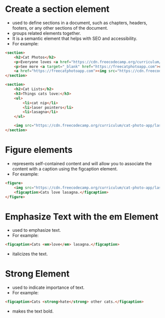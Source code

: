# Create a section element
- used to define sections in a document, such as chapters, headers, footers, or any other sections of the document. 
- groups related elements together.
- It is a semantic element that helps with SEO and accessibility.
- For example:
```html
<section>
    <h2>Cat Photos</h2>
    <p>Everyone loves <a href="https://cdn.freecodecamp.org/curriculum/cat-photo-app/running-cats.jpg">cute cats</a> online!</p>
    <p>See more <a target="_blank" href="https://freecatphotoapp.com">cat photos</a> in our gallery.</p>
    <a href="https://freecatphotoapp.com"><img src="https://cdn.freecodecamp.org/curriculum/cat-photo-app/relaxing-cat.jpg" alt="A cute orange cat lying on its back."></a>
</section>

<section>
    <h2>Cat Lists</h2>
	<h3>Things cats love:</h3>
	<ul>
        <li>cat nip</li>
        <li>laser pointers</li>
        <li>lasagna</li>
    </ul>

    <img src="https://cdn.freecodecamp.org/curriculum/cat-photo-app/lasagna.jpg" alt="A slice of lasagna on a plate.">
</section>
```

# Figure elements
- represents self-contained content and will allow you to associate the content with a caption using the figcaption element.
- For example:
```html
<figure>
    <img src="https://cdn.freecodecamp.org/curriculum/cat-photo-app/lasagna.jpg" alt="A slice of lasagna on a plate.">
	<figcaption>Cats love lasagna.</figcaption>
</figure>
```

# Emphasize Text with the em Element
- used to emphasize text.
- For example:
```html
<figcaption>Cats <em>love</em> lasagna.</figcaption>
```
- italicizes the text.

# Strong Element
- used to indicate importance of text.
- For example:
```html
<figcaption>Cats <strong>hate</strong> other cats.</figcaption>
```
- makes the text bold.


